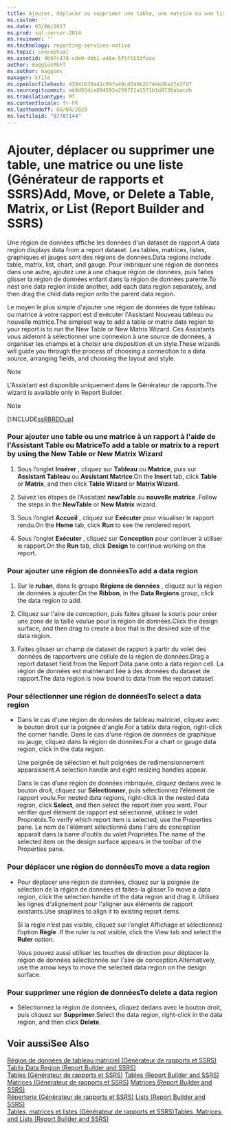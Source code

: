 ```yaml
---
title: Ajouter, déplacer ou supprimer une table, une matrice ou une liste (Générateur de rapports et SSRS) | Microsoft Docs
ms.custom: ''
ms.date: 03/08/2017
ms.prod: sql-server-2014
ms.reviewer: ''
ms.technology: reporting-services-native
ms.topic: conceptual
ms.assetid: 4b97c470-cde0-4bb1-a46e-5f5f5553feaa
author: maggiesMSFT
ms.author: maggies
manager: kfile
ms.openlocfilehash: 43941639a41c897a49cd34662b74de26a27e3f07
ms.sourcegitcommit: ad4d92dce894592a259721a1571b1d8736abacdb
ms.translationtype: MT
ms.contentlocale: fr-FR
ms.lasthandoff: 08/04/2020
ms.locfileid: "87707144"
---
```

# <a name="add-move-or-delete-a-table-matrix-or-list-report-builder-and-ssrs"></a><span data-ttu-id="c2ce6-102">Ajouter, déplacer ou supprimer une table, une matrice ou une liste (Générateur de rapports et SSRS)</span><span class="sxs-lookup"><span data-stu-id="c2ce6-102">Add, Move, or Delete a Table, Matrix, or List (Report Builder and SSRS)</span></span>
  <span data-ttu-id="c2ce6-103">Une région de données affiche les données d'un dataset de rapport.</span><span class="sxs-lookup"><span data-stu-id="c2ce6-103">A data region displays data from a report dataset.</span></span> <span data-ttu-id="c2ce6-104">Les tables, matrices, listes, graphiques et jauges sont des régions de données.</span><span class="sxs-lookup"><span data-stu-id="c2ce6-104">Data regions include table, matrix, list, chart, and gauge.</span></span> <span data-ttu-id="c2ce6-105">Pour imbriquer une région de données dans une autre, ajoutez une à une chaque région de données, puis faites glisser la région de données enfant dans la région de données parente.</span><span class="sxs-lookup"><span data-stu-id="c2ce6-105">To nest one data region inside another, add each data region separately, and then drag the child data region onto the parent data region.</span></span>  
  
 <span data-ttu-id="c2ce6-106">Le moyen le plus simple d'ajouter une région de données de type tableau ou matrice à votre rapport est d'exécuter l'Assistant Nouveau tableau ou nouvelle matrice.</span><span class="sxs-lookup"><span data-stu-id="c2ce6-106">The simplest way to add a table or matrix data region to your report is to run the New Table or New Matrix Wizard.</span></span> <span data-ttu-id="c2ce6-107">Ces Assistants vous aideront à sélectionner une connexion à une source de données, à organiser les champs et à choisir une disposition et un style.</span><span class="sxs-lookup"><span data-stu-id="c2ce6-107">These wizards will guide you through the process of choosing a connection to a data source, arranging fields, and choosing the layout and style.</span></span>  
  
> [!NOTE]  
>  <span data-ttu-id="c2ce6-108">L'Assistant est disponible uniquement dans le Générateur de rapports.</span><span class="sxs-lookup"><span data-stu-id="c2ce6-108">The wizard is available only in Report Builder.</span></span>  
  
> [!NOTE]  
>  [!INCLUDE[ssRBRDDup](../../includes/ssrbrddup-md.md)]  
  
### <a name="to-add-a-table-or-matrix-to-a-report-by-using-the-new-table-or-new-matrix-wizard"></a><span data-ttu-id="c2ce6-109">Pour ajouter une table ou une matrice à un rapport à l'aide de l'Assistant Table ou Matrice</span><span class="sxs-lookup"><span data-stu-id="c2ce6-109">To add a table or matrix to a report by using the New Table or New Matrix Wizard</span></span>  
  
1.  <span data-ttu-id="c2ce6-110">Sous l’onglet **Insérer** , cliquez sur **Tableau** ou **Matrice**, puis sur **Assistant Tableau** ou **Assistant Matrice**.</span><span class="sxs-lookup"><span data-stu-id="c2ce6-110">On the **Insert** tab, click **Table** or **Matrix**, and then click **Table Wizard** or **Matrix Wizard**.</span></span>  
  
2.  <span data-ttu-id="c2ce6-111">Suivez les étapes de l’Assistant **newTable** ou **nouvelle matrice** .</span><span class="sxs-lookup"><span data-stu-id="c2ce6-111">Follow the steps in the **NewTable** or **New Matrix** wizard.</span></span>  
  
3.  <span data-ttu-id="c2ce6-112">Sous l’onglet **Accueil** , cliquez sur **Exécuter** pour visualiser le rapport rendu.</span><span class="sxs-lookup"><span data-stu-id="c2ce6-112">On the **Home** tab, click **Run** to see the rendered report.</span></span>  
  
4.  <span data-ttu-id="c2ce6-113">Sous l’onglet **Exécuter** , cliquez sur **Conception** pour continuer à utiliser le rapport.</span><span class="sxs-lookup"><span data-stu-id="c2ce6-113">On the **Run** tab, click **Design** to continue working on the report.</span></span>  
  
### <a name="to-add-a-data-region"></a><span data-ttu-id="c2ce6-114">Pour ajouter une région de données</span><span class="sxs-lookup"><span data-stu-id="c2ce6-114">To add a data region</span></span>  
  
1.  <span data-ttu-id="c2ce6-115">Sur le **ruban**, dans le groupe **Régions de données** , cliquez sur la région de données à ajouter.</span><span class="sxs-lookup"><span data-stu-id="c2ce6-115">On the **Ribbon**, in the **Data Regions** group, click the data region to add.</span></span>  
  
2.  <span data-ttu-id="c2ce6-116">Cliquez sur l'aire de conception, puis faites glisser la souris pour créer une zone de la taille voulue pour la région de données.</span><span class="sxs-lookup"><span data-stu-id="c2ce6-116">Click the design surface, and then drag to create a box that is the desired size of the data region.</span></span>  
  
3.  <span data-ttu-id="c2ce6-117">Faites glisser un champ de dataset de rapport à partir du volet des données de rapportvers une cellule de la région de données.</span><span class="sxs-lookup"><span data-stu-id="c2ce6-117">Drag a report dataset field from the Report Data pane onto a data region cell.</span></span> <span data-ttu-id="c2ce6-118">La région de données est maintenant liée à des données du dataset de rapport.</span><span class="sxs-lookup"><span data-stu-id="c2ce6-118">The data region is now bound to data from the report dataset.</span></span>  
  
### <a name="to-select-a-data-region"></a><span data-ttu-id="c2ce6-119">Pour sélectionner une région de données</span><span class="sxs-lookup"><span data-stu-id="c2ce6-119">To select a data region</span></span>  
  
-   <span data-ttu-id="c2ce6-120">Dans le cas d'une région de données de tableau matriciel, cliquez avec le bouton droit sur la poignée d'angle.</span><span class="sxs-lookup"><span data-stu-id="c2ce6-120">For a tablix data region, right-click the corner handle.</span></span> <span data-ttu-id="c2ce6-121">Dans le cas d'une région de données de graphique ou jauge, cliquez dans la région de données.</span><span class="sxs-lookup"><span data-stu-id="c2ce6-121">For a chart or gauge data region, click in the data region.</span></span>  
  
     <span data-ttu-id="c2ce6-122">Une poignée de sélection et huit poignées de redimensionnement apparaissent.</span><span class="sxs-lookup"><span data-stu-id="c2ce6-122">A selection handle and eight resizing handles appear.</span></span>  
  
     <span data-ttu-id="c2ce6-123">Dans le cas d’une région de données imbriquée, cliquez dedans avec le bouton droit, cliquez sur **Sélectionner**, puis sélectionnez l’élément de rapport voulu.</span><span class="sxs-lookup"><span data-stu-id="c2ce6-123">For nested data regions, right-click in the nested data region, click **Select**, and then select the report item you want.</span></span> <span data-ttu-id="c2ce6-124">Pour vérifier quel élément de rapport est sélectionné, utilisez le volet Propriétés.</span><span class="sxs-lookup"><span data-stu-id="c2ce6-124">To verify which report item is selected, use the Properties pane.</span></span> <span data-ttu-id="c2ce6-125">Le nom de l'élément sélectionné dans l'aire de conception apparaît dans la barre d'outils du volet Propriétés.</span><span class="sxs-lookup"><span data-stu-id="c2ce6-125">The name of the selected item on the design surface appears in the toolbar of the Properties pane.</span></span>  
  
### <a name="to-move-a-data-region"></a><span data-ttu-id="c2ce6-126">Pour déplacer une région de données</span><span class="sxs-lookup"><span data-stu-id="c2ce6-126">To move a data region</span></span>  
  
-   <span data-ttu-id="c2ce6-127">Pour déplacer une région de données, cliquez sur la poignée de sélection de la région de données et faites-la glisser.</span><span class="sxs-lookup"><span data-stu-id="c2ce6-127">To move a data region, click the selection handle of the data region and drag it.</span></span> <span data-ttu-id="c2ce6-128">Utilisez les lignes d'alignement pour l'aligner aux éléments de rapport existants.</span><span class="sxs-lookup"><span data-stu-id="c2ce6-128">Use snaplines to align it to existing report items.</span></span>  
  
     <span data-ttu-id="c2ce6-129">Si la règle n’est pas visible, cliquez sur l’onglet Affichage et sélectionnez l’option **Règle** .</span><span class="sxs-lookup"><span data-stu-id="c2ce6-129">If the ruler is not visible, click the View tab and select the **Ruler** option.</span></span>  
  
     <span data-ttu-id="c2ce6-130">Vous pouvez aussi utiliser les touches de direction pour déplacer la région de données sélectionnée sur l'aire de conception.</span><span class="sxs-lookup"><span data-stu-id="c2ce6-130">Alternatively, use the arrow keys to move the selected data region on the design surface.</span></span>  
  
### <a name="to-delete-a-data-region"></a><span data-ttu-id="c2ce6-131">Pour supprimer une région de données</span><span class="sxs-lookup"><span data-stu-id="c2ce6-131">To delete a data region</span></span>  
  
-   <span data-ttu-id="c2ce6-132">Sélectionnez la région de données, cliquez dedans avec le bouton droit, puis cliquez sur **Supprimer**.</span><span class="sxs-lookup"><span data-stu-id="c2ce6-132">Select the data region, right-click in the data region, and then click **Delete**.</span></span>  
  
## <a name="see-also"></a><span data-ttu-id="c2ce6-133">Voir aussi</span><span class="sxs-lookup"><span data-stu-id="c2ce6-133">See Also</span></span>  
 <span data-ttu-id="c2ce6-134">[Région de données de tableau matriciel &#40;Générateur de rapports et SSRS&#41;](../tablix-data-region-report-builder-and-ssrs.md) </span><span class="sxs-lookup"><span data-stu-id="c2ce6-134">[Tablix Data Region &#40;Report Builder and SSRS&#41;](../tablix-data-region-report-builder-and-ssrs.md) </span></span>  
 <span data-ttu-id="c2ce6-135">[Tables &#40;Générateur de rapports et SSRS&#41;](tables-report-builder-and-ssrs.md) </span><span class="sxs-lookup"><span data-stu-id="c2ce6-135">[Tables &#40;Report Builder  and SSRS&#41;](tables-report-builder-and-ssrs.md) </span></span>  
 <span data-ttu-id="c2ce6-136">[Matrices &#40;Générateur de rapports et SSRS&#41;](create-a-matrix-report-builder-and-ssrs.md) </span><span class="sxs-lookup"><span data-stu-id="c2ce6-136">[Matrices &#40;Report Builder and SSRS&#41;](create-a-matrix-report-builder-and-ssrs.md) </span></span>  
 <span data-ttu-id="c2ce6-137">[Répertorie &#40;Générateur de rapports et SSRS&#41;](create-invoices-and-forms-with-lists-report-builder-and-ssrs.md) </span><span class="sxs-lookup"><span data-stu-id="c2ce6-137">[Lists &#40;Report Builder and SSRS&#41;](create-invoices-and-forms-with-lists-report-builder-and-ssrs.md) </span></span>  
 [<span data-ttu-id="c2ce6-138">Tables, matrices et listes &#40;Générateur de rapports et SSRS&#41;</span><span class="sxs-lookup"><span data-stu-id="c2ce6-138">Tables, Matrices, and Lists &#40;Report Builder and SSRS&#41;</span></span>](tables-matrices-and-lists-report-builder-and-ssrs.md)  
  
  
